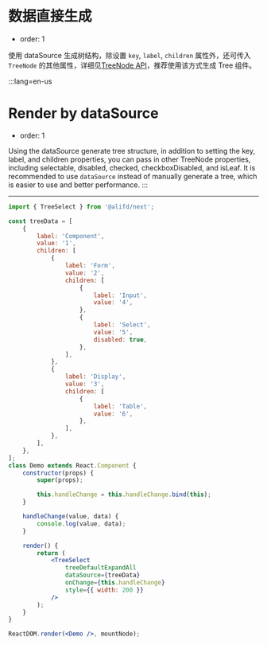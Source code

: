 # 数据直接生成

-   order: 1

使用 dataSource 生成树结构，除设置 `key`, `label`, `children` 属性外，还可传入 `TreeNode` 的其他属性，详细见[TreeNode API](../tree#Tree.Node)，推荐使用该方式生成 Tree 组件。

:::lang=en-us

# Render by dataSource

-   order: 1

Using the dataSource generate tree structure, in addition to setting the key, label, and children properties, you can pass in other TreeNode properties, including selectable, disabled, checked, checkboxDisabled, and isLeaf. It is recommended to use `dataSource` instead of manually generate a tree, which is easier to use and better performance.
:::

---

````jsx
import { TreeSelect } from '@alifd/next';

const treeData = [
    {
        label: 'Component',
        value: '1',
        children: [
            {
                label: 'Form',
                value: '2',
                children: [
                    {
                        label: 'Input',
                        value: '4',
                    },
                    {
                        label: 'Select',
                        value: '5',
                        disabled: true,
                    },
                ],
            },
            {
                label: 'Display',
                value: '3',
                children: [
                    {
                        label: 'Table',
                        value: '6',
                    },
                ],
            },
        ],
    },
];
class Demo extends React.Component {
    constructor(props) {
        super(props);

        this.handleChange = this.handleChange.bind(this);
    }

    handleChange(value, data) {
        console.log(value, data);
    }

    render() {
        return (
            <TreeSelect
                treeDefaultExpandAll
                dataSource={treeData}
                onChange={this.handleChange}
                style={{ width: 200 }}
            />
        );
    }
}

ReactDOM.render(<Demo />, mountNode);
````

